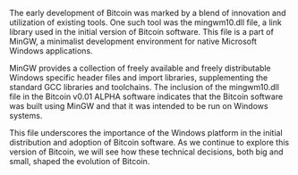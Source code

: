 The early development of Bitcoin was marked by a blend of innovation and utilization of existing tools. One such tool was the mingwm10.dll file, a link library used in the initial version of Bitcoin software. This file is a part of MinGW, a minimalist development environment for native Microsoft Windows applications.

MinGW provides a collection of freely available and freely distributable Windows specific header files and import libraries, supplementing the standard GCC libraries and toolchains. The inclusion of the mingwm10.dll file in the Bitcoin v0.01 ALPHA software indicates that the Bitcoin software was built using MinGW and that it was intended to be run on Windows systems.

This file underscores the importance of the Windows platform in the initial distribution and adoption of Bitcoin software. As we continue to explore this version of Bitcoin, we will see how these technical decisions, both big and small, shaped the evolution of Bitcoin.